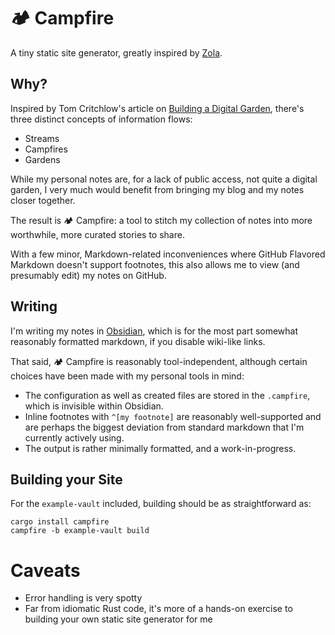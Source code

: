 # 🏕️ Campfire

A tiny static site generator, greatly inspired by [Zola](https://www.getzola.org/).

## Why?

Inspired by Tom Critchlow's article on [Building a Digital Garden](https://tomcritchlow.com/2019/02/17/building-digital-garden/), there's three distinct concepts of information flows:
- Streams
- Campfires
- Gardens

While my personal notes are, for a lack of public access, not quite a digital garden, I very much would benefit from bringing my blog and my notes closer together.

The result is 🏕 Campfire: a tool to stitch my collection of notes into more worthwhile, more curated stories to share.

With a few minor, Markdown-related inconveniences where GitHub Flavored Markdown doesn't support footnotes, this also allows me to view (and presumably edit) my notes on GitHub.

## Writing
I'm writing my notes in [Obsidian](https://obsidian.md/), which is for the most part somewhat reasonably formatted markdown, if you disable wiki-like links.

That said, 🏕 Campfire is reasonably tool-independent, although certain choices have been made with my personal tools in mind:

- The configuration as well as created files are stored in the `.campfire`, which is invisible within Obsidian.
- Inline footnotes with `^[my footnote]` are reasonably well-supported and are perhaps the biggest deviation from standard markdown that I'm currently actively using.
- The output is rather minimally formatted, and a work-in-progress.

## Building your Site
For the `example-vault` included, building should be as straightforward as:

```shell
cargo install campfire
campfire -b example-vault build
```

# Caveats

- Error handling is very spotty
- Far from idiomatic Rust code, it's more of a hands-on exercise to building your own static site generator for me
